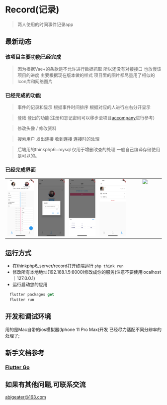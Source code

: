 # Record(记录)

> 两人使用的时间事件记录app

## 最新动态
### 该项目主要功能已经完成
> 因为根据Vae+的条款是不允许进行数据抓取 所以还没有对接接口 也放慢该项目的进度 主要根据现在版本做的样式 项目里的图片都尽量用了相似的Icon库和网络图片

### 已经完成的功能
> 事件的记录和显示 根据事件时间排序 根据对应的人进行左右分开显示

> 登陆 登出的功能(注册和忘记密码可以移步至项目[accompany](https://github.com/sohyunQVQ/flutter-accompany)进行参考)

> 修改头像 / 修改资料

> 搜索用户 发出连接 收到连接 连接时的处理

> 后端用的thinkphp6+mysql 仅用于增删改查的处理 一般自己编译存储使用是可以的。

### 已经完成界面

<table>
  <tbody>
    <tr>
      <td align="center" width="200" valign="top">
        <img src="images/show/1.png" width=200>
      </td>
      <td align="center" width="200" valign="top">
        <img src="images/show/2.png" width=200>
      </td>
      <td align="center" width="200" valign="top">
        <img src="images/show/3.png" width=200>
      </td>
      <td align="center" width="200" valign="top">
        <img src="images/show/4.png" width=200>
      </td>
        <td align="center" width="200" valign="top">
          <img src="images/show/.png" width=200>
        </td>
     </tr>
  </tbody>
</table>

## 运行方式
- 在thinkphp6_server/record打开终端运行 ``` php think run ```
- 修改所有本地地址(192.168.1.5:8000)修改成你的服务(注意不要使用localhost｜127.0.0.1)
- 运行启动您的应用
```dart
  flutter packages get
  flutter run
```

## 开发和调试环境
用的是Mac自带的ios模拟器(Iphone 11 Pro Max)开发 已经尽力适配不同分辨率的处理了;

## 新手文档参考

### [Flutter Go](https://github.com/alibaba/flutter-go/)

## 如果有其他问题,可联系交流
abigeater@163.com
